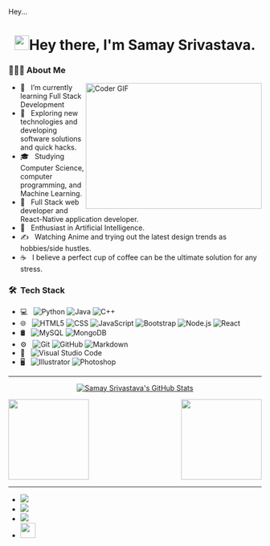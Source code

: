 Hey...
<h1 align="center"><img src="https://github.com/TheDudeThatCode/TheDudeThatCode/blob/master/Assets/Hi.gif" width="29">Hey there, I'm Samay Srivastava.</h1>

<h3> 👨🏻‍💻 About Me </h3>

<img align="right" alt="Coder GIF" height=250 width=350 src="https://cdn.dribbble.com/users/730703/screenshots/6581243/avento.gif" />

- 🔭 &nbsp; I’m currently learning Full Stack Development
- 🤔 &nbsp; Exploring new technologies and developing software solutions and quick hacks.
- 🎓 &nbsp; Studying Computer Science, computer programming, and Machine Learning.
- 💼 &nbsp; Full Stack web developer and React-Native application developer.
- 🌱 &nbsp; Enthusiast in Artificial Intelligence.
- ✍️ &nbsp; Watching Anime and trying out the latest design trends as hobbies/side hustles.
- ☕ &nbsp; I believe a perfect cup of coffee can be the ultimate solution for any stress.

<h3> 🛠 &nbsp;Tech Stack</h3>

- 💻 &nbsp;
  ![Python](https://img.shields.io/badge/-Python-333333?style=flat&logo=python)
  ![Java](https://img.shields.io/badge/-Java-333333?style=flat&logo=Java&logoColor=007396)
  ![C++](https://img.shields.io/badge/-C++-333333?style=flat&logo=C%2B%2B&logoColor=00599C)
- 🌐 &nbsp;
  ![HTML5](https://img.shields.io/badge/-HTML5-333333?style=flat&logo=HTML5)
  ![CSS](https://img.shields.io/badge/-CSS-333333?style=flat&logo=CSS3&logoColor=1572B6)
  ![JavaScript](https://img.shields.io/badge/-JavaScript-333333?style=flat&logo=javascript)
  ![Bootstrap](https://img.shields.io/badge/-Bootstrap-333333?style=flat&logo=bootstrap&logoColor=563D7C)
  ![Node.js](https://img.shields.io/badge/-Node.js-333333?style=flat&logo=node.js)
  ![React](https://img.shields.io/badge/-React-333333?style=flat&logo=react)
- 🛢 &nbsp;
  ![MySQL](https://img.shields.io/badge/-MySQL-333333?style=flat&logo=mysql)
  ![MongoDB](https://img.shields.io/badge/-MongoDB-333333?style=flat&logo=mongodb)
- ⚙️ &nbsp;
  ![Git](https://img.shields.io/badge/-Git-333333?style=flat&logo=git)
  ![GitHub](https://img.shields.io/badge/-GitHub-333333?style=flat&logo=github)
  ![Markdown](https://img.shields.io/badge/-Markdown-333333?style=flat&logo=markdown)
- 🔧 &nbsp;
  ![Visual Studio Code](https://img.shields.io/badge/-Visual%20Studio%20Code-333333?style=flat&logo=visual-studio-code&logoColor=007ACC)
- 🖥 &nbsp;
  ![Illustrator](https://img.shields.io/badge/-Illustrator-333333?style=flat&logo=adobe-illustrator)
  ![Photoshop](https://img.shields.io/badge/-Photoshop-333333?style=flat&logo=adobe-photoshop)

-----------------------------------------------------------------------------------------------------------------------------------------------------------

<a href="https://github.com/Samaysrivastava">
  <p align="center"><img align="center" src="https://github-readme-streak-stats.herokuapp.com/?user=samaysrivastava&show_icons=true&theme=tokyonight_duo" alt="Samay Srivastava's GitHub Stats"></p>
  <img height="160em" src="https://github-readme-stats-sigma-five.vercel.app/api?username=samaysrivastava&theme=tokyonight&show_icons=true" />
  <img align="right" height="160em" src="https://github-readme-stats-sigma-five.vercel.app/api/top-langs/?username=samaysrivastava&theme=tokyonight&layout=compact" />
</a>

-----------------------------------------------------------------------------------------------------------------------------------------------------------

- <a href="https://www.instagram.com/samaysrivastava/"><img src="https://img.shields.io/badge/instagram%20@samaysrivastava-DD2476?style=for-the-badge&logo=instagram&logoColor=white"/></a>
- <a href="https://www.twitter.com/samaysrivastava/"><img src="https://img.shields.io/badge/twitter%20@samaysrivastava-0D95E8?style=for-the-badge&logo=twitter&logoColor=white"/></a>
- <a href="https://www.linkedin.com/in/samaysrivastava/"><img src="https://img.shields.io/badge/linkedin%20@samaysrivastava-c14438?style=for-the-badge&logo=linkedin&logoColor=white"/></a>
- <a href="https://samaysrivastava.netlify.app/"><img height="30px" src="https://img.shields.io/badge/My%20Website:%20samaysrivastava.app-8E2DE2?style=for-the-badge&logo=google%20chrome&logoColor=white"/></a>
